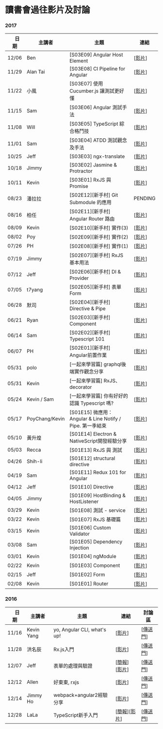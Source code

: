 # 讀書會過往影片及討論
### 2017
|　日期 | 主講者 | 主題 | 連結 |
| ------ | ------ | ------ | ------ |
| 12/06 | Ben | [S03E09] Angular Host Element | [[影片](https://youtu.be/lKrjsvegZQk)]|
| 11/29 | Alan Tai | [S03E08] CI Pipeline for Angular | [[影片](https://youtu.be/YZC0HyZdV5o)]|
| 11/22 | 小風 | [S03E07] 使用 Cucumber.js 讓測試更好懂 | [[影片](https://youtu.be/yiMGanbHdko)]|
| 11/15 | Sam | [S03E06] Angular 測試手法 | [[影片](https://youtu.be/uhrbsWFrix0)]|
| 11/08 | Will | [S03E05] TypeScript 綜合格鬥技 | [[影片](https://youtu.be/hZIPnEF-_PY)]|
| 11/01 | Sam | [S03E04] ATDD 測試觀念及手法 | [[影片](https://youtu.be/6PXapFk3qEg)]|
| 10/25 | Jeff | [S03E03] ngx-translate | [[影片](https://youtu.be/l_eA6ti41ww)]|
| 10/18 | Jimmy | [S03E02] Jasmine & Protractor | [[影片](https://youtu.be/7PvkoPzOBks)]|
| 10/11 | Kevin | [S03E01] RxJS 與 Promise | [[影片](https://youtu.be/DZk9isnp0zc)]|
| 08/23 | 潘拉拉 | [S02E12][新手村] Git Submodule 的應用 | PENDING|
| 08/16 | 柏任 | [S02E11][新手村] Angular Router 路由 |[[影片]( https://youtu.be/TmVcrAITWek)]|
| 08/09 | Kevin | [S02E10][新手村] 實作(3) |[[影片](https://youtu.be/MldaU6_VjXw)]|
| 08/02 | Poy | [S02E09][新手村] 實作(2) |[[影片](https://youtu.be/ZnBFsI3qTVc)]|
| 07/26 | PH | [S02E08][新手村] 實作(1) |[[影片](https://youtu.be/I1Js6yDL0Tw)]|
| 07/19 | Jimmy | [S02E07][新手村] RxJS 基本用法 |[[影片](https://youtu.be/lZ7HEiC5kjo)]|
| 07/12 | Jeff | [S02E06][新手村] DI & Provider |[[影片](https://youtu.be/MuUcN_9WRBo)]|
| 07/05 | t7yang | [S02E05][新手村] 表單 Form |[[影片](https://youtu.be/pi7Zs1_680M)]|
| 06/28 | 默司 | [S02E04][新手村] Directive & Pipe |[[影片](https://youtu.be/BfoSYUrk9zo)]|
| 06/21 | Ryan | [S02E03][新手村] Component |[[影片](https://youtu.be/GLdSHeoB438)]|
| 06/14 | Sam | [S02E02][新手村] Typescript 101 |[[影片](youtube.com/watch?v=igfVmEu8nyQ)]|
| 06/07 | PH | [S02E01][新手村] Angular前置作業 |[[影片](https://youtu.be/uvXq5v6BOKA)]|
| 05/31 | polo | [一起來學習篇] graphql後端實作觀念分享 |[[影片](https://youtu.be/peNdqITwSck)]|
| 05/31 | Kevin | [一起來學習篇] RxJS、decorator |[[影片](https://youtu.be/EbdxbsrwUqI)]|
| 05/24 | Kevin / Sam | [一起來學習篇] 你有好好的認識 Typescript 嗎? |[[影片](https://youtu.be/qUjn1QbYmcw)]|
| 05/17 | PoyChang/Kevin | [S01E15] 微應用：Angular & Line Notify / Pipe. 第一季結束  |[[影片](https://youtu.be/HjlzxIQQjDM)]|
| 05/10 | 黃升煌 | [S01E14] Electron & NativeScript開發經驗分享  |[[影片](https://youtu.be/nQCRRhUWJJk)]|
| 05/03 | Recca | [S01E13] RxJS 與 測試  |[[影片](https://youtu.be/dqgjBwUp8as)]|
| 04/26 | Shih-li  | [S01E12] structural directive  |[[影片](https://youtu.be/toGguQgK72s)]|
| 04/19 | Sam  | [S01E11]  Redux 101 for Angular | [[影片](https://youtu.be/hJtUdXqPLDc)]  |
| 04/12 | Jeff  | [S01E10] Directive | [[影片](https://youtu.be/PxXMnEFlixg)] |
| 04/05 | Jimmy  | [S01E09] HostBinding & HostListener |[[影片](https://youtu.be/LTKcmefJoNU)]  |
| 03/29 | Kevin  | [S01E08] 測試 - service |[[影片](https://youtu.be/HoEB_9TYe70)]  |
| 03/22 | Kevin  | [S01E07] RxJS 基礎篇 | [[影片](https://youtu.be/4unKuzt7r-I)] |
| 03/15 | Kevin  | [S01E06] Custom Validator |[[影片](https://youtu.be/OqTCOQQR5ZI)]  |
| 03/08 | Sam  | [S01E05] Dependency Injection | [[影片](https://youtu.be/eisCfNSu8hc)] |
| 03/01 | Kevin  | [S01E04] ngModule | [[影片](https://youtu.be/TnIytuEfhdg)] |
| 02/22 | Kevin  | [S01E03] Component | [[影片](https://youtu.be/TMvOew5h85Q)] |
| 02/15 | Jeff  | [S01E02] Form | [[影片](https://youtu.be/exGDvyJSmVY)] |
| 02/08 | Kevin  | [S01E01] Router | [[影片](https://youtu.be/NXfK5yEwtQ0)] |


### 2016

|　日期 | 主講者 | 主題 | 連結 | 討論區 |
| ------ | ------ | ------ | ------ | ----- |
| 11/16 | Kevin Yang | yo, Angular CLI, what's up! | [[影片](https://youtu.be/zOAm0KbJaAU)] | [[傳送門](https://github.com/onlinereadbook/bookangularjs/issues/1)] |
| 11/28 | 洪名辰  | Rx.js入門 | [[影片](https://youtu.be/dTgVYF5qHyM)] | [[傳送門](https://github.com/onlinereadbook/bookangularjs/issues/2)] |
| 12/07 | Jeff  | 表單的處理與驗證 | [[簡報](http://www.slideshare.net/CrazyWuJeff/angular-2-69955661)] [[影片](https://youtu.be/XQ4aCmtjOBM)] | [[傳送門](https://github.com/onlinereadbook/bookangularjs/issues/4)] |
| 12/12 | Allen  | 好東東, rxjs | [[影片](https://youtu.be/XQ4aCmtjOBM)] | [[傳送門](https://github.com/onlinereadbook/bookangularjs/issues/4)] |
| 12/14 | Jimmy Ho  | webpack+angular2經驗分享 | [[影片](https://youtu.be/Mk0OaoTwa7w)] | [[傳送門](https://github.com/onlinereadbook/bookangularjs/issues/3)] |
| 12/28 | LaLa  | TypeScript新手入門 | [[簡報](https://hackmd.io/s/rkITEOYX)][[影片](https://www.facebook.com/eriyu0722/videos/1554690621212233/)] | [[傳送門](https://github.com/onlinereadbook/bookangularjs/issues/6)] |
